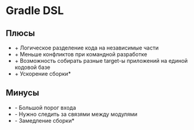 # Gradle DSL

## Плюсы

- \+ Логическое разделение кода на независимые части
- \+ Меньше конфликтов при командной разработке
- \+ Возможность собирать разные target-ы приложений на единой кодовой базе
- \+ Ускорение сборки*

## Минусы

- \- Большой порог входа
- \- Нужно следить за связями между модулями
- \- Замедление сборки*
